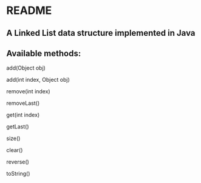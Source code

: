 # README

## A Linked List data structure implemented in Java

## Available methods:


add(Object obj)

add(int index, Object obj)

remove(int index)

removeLast()

get(int index)

getLast()

size()

clear()

reverse()

toString()
